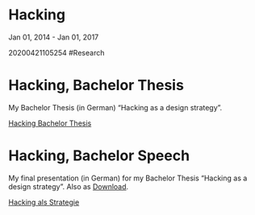 # Hacking
Jan 01, 2014 - Jan 01, 2017 

20200421105254 #Research

# Hacking, Bachelor Thesis

My Bachelor Thesis (in German) “Hacking as a design strategy”.

[Hacking Bachelor Thesis](http://thgie.ch/content/portfolio/2014/Hacking_Bachelor_Thesis.pdf)

# Hacking, Bachelor Speech

My final presentation (in German) for my Bachelor Thesis “Hacking as a design strategy”. Also as [Download](http://thgie.ch/content/portfolio/2014/Hacking_als_Strategie.pdf).

[Hacking als Strategie](./Hacking-als-Strategie-c0f9640d-9a3e-4be7-bd58-5aca73ec795f.md)